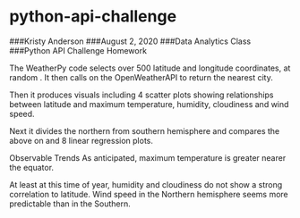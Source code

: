 # python-api-challenge

###Kristy Anderson
###August 2, 2020
###Data Analytics Class
###Python API Challenge Homework



The WeatherPy code selects over 500 latitude and longitude coordinates, at random . It then calls on the OpenWeatherAPI to return the nearest city.

Then it produces visuals including 4 scatter plots showing relationships between latitude and maximum temperature, humidity, cloudiness and wind speed. 

Next it divides the northern from southern hemisphere and compares the above on and 8 linear regression plots.



Observable Trends
As anticipated, maximum temperature is greater nearer the equator.

At least at this time of year, humidity and cloudiness do not show a strong correlation to latitude.
Wind speed in the Northern hemisphere seems more predictable than in the Southern.
